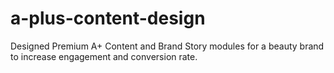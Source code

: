 # a-plus-content-design
Designed Premium A+ Content and Brand Story modules for a beauty brand to increase engagement and conversion rate.
